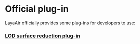 # Official plug-in

LayaAir officially provides some plug-ins for developers to use:



### [LOD surface reduction plug-in](./LOD/readme.md)

